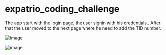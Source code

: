 # expatrio_coding_challenge

The app start with the login page, the user signin with his credentials..
After that the user moved to the next page where he need to add the TID number.

![image](https://github.com/MohammedAttar002997/expatrio_coding_challenge/assets/49459316/98e0d97e-e219-453e-947c-c12085ed7bea)

![image](https://github.com/MohammedAttar002997/expatrio_coding_challenge/assets/49459316/9c13d476-a464-4e7a-a293-96a65c352be6)

